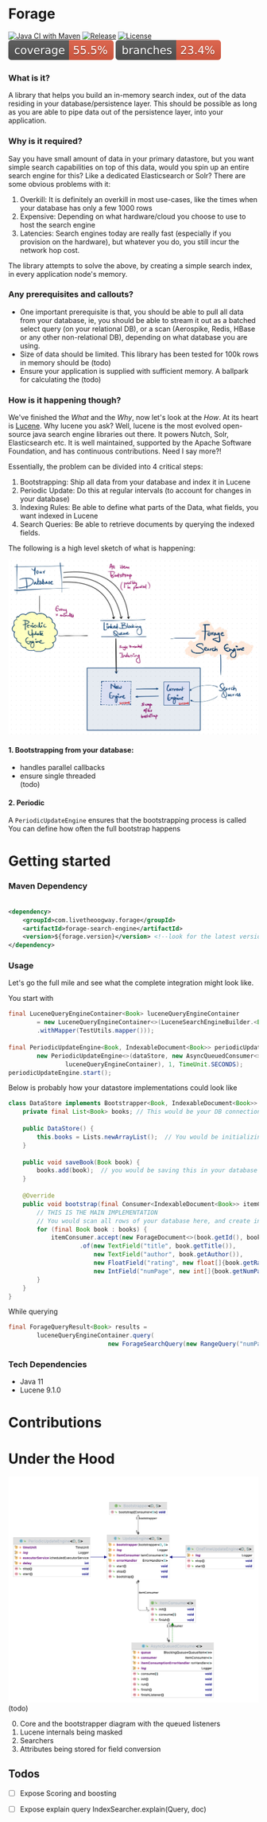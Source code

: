 # Forage

[![Java CI with Maven](https://github.com/livetheoogway/forage/actions/workflows/actions.yml/badge.svg)](https://github.com/livetheoogway/teflon/actions/workflows/actions.yml)
[![Release](https://img.shields.io/maven-central/v/com.livetheoogway.forage/forage)](https://s01.oss.sonatype.org/content/repositories/releases/com/livetheoogway/teflon/)
[![License](https://img.shields.io/github/license/livetheoogway/forage)](https://github.com/livetheoogway/forage/blob/master/LICENSE)
![Coverage](.github/badges/jacoco.svg)
![Coverage](.github/badges/branches.svg)

### What is it?

A library that helps you build an in-memory search index, out of the data residing in your database/persistence layer.
This should be possible as long as you are able to pipe data out of the persistence layer, into your application.

### Why is it required?

Say you have small amount of data in your primary datastore, but you want simple search capabilities on top of this
data, would you spin up an entire search engine for this? Like a dedicated Elasticsearch or Solr?
There are some obvious problems with it:

1. Overkill: It is definitely an overkill in most use-cases, like the times when your database has only a few 1000 rows
2. Expensive: Depending on what hardware/cloud you choose to use to host the search engine
3. Latencies: Search engines today are really fast (especially if you provision on the hardware), but whatever you do,
   you still incur the network hop cost.

The library attempts to solve the above, by creating a simple search index, in every application node's memory.

### Any prerequisites and callouts?

- One important prerequisite is that, you should be able to pull all data from your database, ie, you should be able to
  stream it out as a batched select query (on your relational DB), or a scan (Aerospike, Redis, HBase or any other
  non-relational DB), depending on what database you are using.
- Size of data should be limited. This library has been tested for 100k rows in memory should be (todo)
- Ensure your application is supplied with sufficient memory. A ballpark for calculating the (todo)

### How is it happening though?

We've finished the _What_ and the _Why_, now let's look at the _How_.
At its heart is [Lucene](https://lucene.apache.org/). Why lucene you ask? Well, lucene is the most evolved open-source
java search engine libraries out there. It powers Nutch, Solr, Elasticsearch etc. It is well maintained,
supported by the Apache Software Foundation, and has continuous contributions. Need I say more?!

Essentially, the problem can be divided into 4 critical steps:

1. Bootstrapping: Ship all data from your database and index it in Lucene
2. Periodic Update: Do this at regular intervals (to account for changes in your database)
3. Indexing Rules: Be able to define what parts of the Data, what fields, you want indexed in Lucene
4. Search Queries: Be able to retrieve documents by querying the indexed fields.

The following is a high level sketch of what is happening:

![core-class-diagram](resources/forage-HLD.jpg)

#### 1. Bootstrapping from your database:

- handles parallel callbacks
- ensure single threaded  
  (todo)

#### 2. Periodic

A `PeriodicUpdateEngine` ensures that the bootstrapping process is called
You can define how often the full bootstrap happens

# Getting started

### Maven Dependency

```xml

<dependency>
    <groupId>com.livetheoogway.forage</groupId>
    <artifactId>forage-search-engine</artifactId>
    <version>${forage.version}</version> <!--look for the latest version on top-->
</dependency>
```

### Usage

Let's go the full mile and see what the complete integration might look like.

You start with

```java
final LuceneQueryEngineContainer<Book> luceneQueryEngineContainer
        = new LuceneQueryEngineContainer<>(LuceneSearchEngineBuilder.<Book>builder()
        .withMapper(TestUtils.mapper()));

final PeriodicUpdateEngine<Book, IndexableDocument<Book>> periodicUpdateEngine =
        new PeriodicUpdateEngine<>(dataStore, new AsyncQueuedConsumer<>(
                luceneQueryEngineContainer), 1, TimeUnit.SECONDS);
periodicUpdateEngine.start();
```

Below is probably how your datastore implementations could look like

```java
class DataStore implements Bootstrapper<Book, IndexableDocument<Book>> {
    private final List<Book> books; // This would be your DB connections

    public DataStore() {
        this.books = Lists.newArrayList();  // You would be initializing your DB connections
    }

    public void saveBook(Book book) {
        books.add(book);  // you would be saving this in your database
    }

    @Override
    public void bootstrap(final Consumer<IndexableDocument<Book>> itemConsumer) {
        // THIS IS THE MAIN IMPLEMENTATION
        // You would scan all rows of your database here, and create individual ForageDocument
        for (final Book book : books) {
            itemConsumer.accept(new ForageDocument<>(book.getId(), book, ImmutableList
                    .of(new TextField("title", book.getTitle()),
                        new TextField("author", book.getAuthor()),
                        new FloatField("rating", new float[]{book.getRating()}),
                        new IntField("numPage", new int[]{book.getNumPage()}))));
        }
    }
}
```


While querying
```java
final ForageQueryResult<Book> results = 
        luceneQueryEngineContainer.query(
                            new ForageSearchQuery(new RangeQuery("numPage", new IntRange(0, 100000)), 10))
```

### Tech Dependencies

- Java 11
- Lucene 9.1.0

# Contributions

# Under the Hood

![core-class-diagram](resources/forage-core-classDiagram.png)
(todo)

0. Core and the bootstrapper diagram with the queued listeners
1. Lucene internals being masked
2. Searchers
3. Attributes being stored for field conversion

## Todos

- [ ] Expose Scoring and boosting
- [ ] Expose explain query IndexSearcher.explain(Query, doc)

